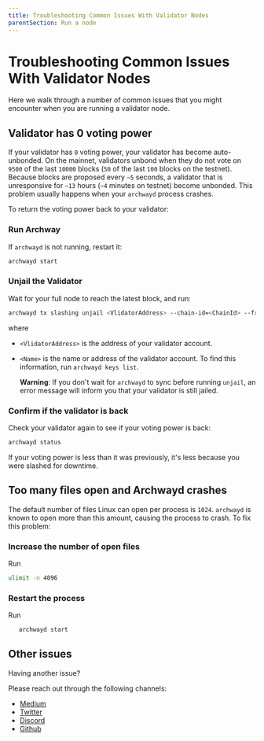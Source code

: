 ```yaml
---
title: Troubleshooting Common Issues With Validator Nodes
parentSection: Run a node
---
```


# Troubleshooting Common Issues With Validator Nodes

Here we walk through a number of common issues that you might encounter when you are running a validator node.

## Validator has 0 voting power

If your validator has `0` voting power, your validator has become auto-unbonded. On the mainnet, validators unbond when they do not vote on `9500` of the last `10000` blocks (`50` of the last `100` blocks on the testnet). Because blocks are proposed every `~5` seconds, a validator that is unresponsive for `~13` hours (`~4` minutes on testnet) become unbonded. This problem usually happens when your `archwayd` process crashes.

To return the voting power back to your validator:

### Run Archway

If `archwayd` is not running, restart it:

```bash
archwayd start
```

### Unjail the Validator

Wait for your full node to reach the latest block, and run:

```bash
archwayd tx slashing unjail <VlidatorAddress> --chain-id=<ChainId> --from=<Name>
```

where

- `<VlidatorAddress>` is the address of your validator account.
- `<Name>` is the name or address of the validator account. To find this information, run `archwayd keys list`.

  **Warning**:
  If you don't wait for `archwayd` to sync before running `unjail`, an error message will inform you that your validator is still jailed.

### Confirm if the validator is back

Check your validator again to see if your voting power is back:

```bash
archwayd status
```

If your voting power is less than it was previously, it's less because you were slashed for downtime.

## Too many files open and Archwayd crashes

The default number of files Linux can open per process is `1024`. `archwayd` is known to open more than this amount, causing the process to crash. To fix this problem:

### Increase the number of open files

Run

```bash
ulimit -n 4096
```

### Restart the process

Run

```bash
   archwayd start
```

## Other issues

Having another issue?

Please reach out through the following channels:

- [Medium](https://medium.com/archwayhq)
- [Twitter](https://twitter.com/archwayhq)
- [Discord](https://discord.gg/-5FVvx3WGfa)
- [Github](https://github.com/archway-network)
